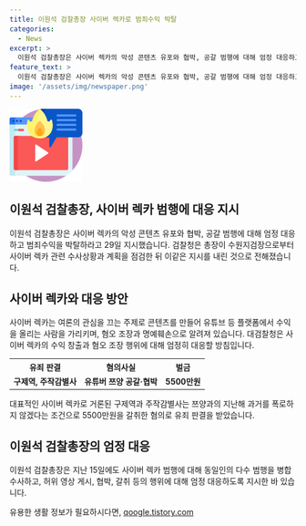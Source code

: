 ```yaml
---
title: 이원석 검찰총장 사이버 렉카로 범죄수익 박탈
categories:
  - News
excerpt: >
  이원석 검찰총장은 사이버 렉카의 악성 콘텐츠 유포와 협박, 공갈 범행에 대해 엄정 대응하고 범죄수익을 박탈하라고 지시했다. 대검찰청은 이 총장의 발언을 통해 사이버 렉카가 수익 창출과 영리 목적을 위해 혐오를 조장하며 명예훼손과 모욕을 일삼는다고 전했다. 사이버 렉카로 알려진 유튜버 구제역과 주작감별사는 지난해 쯔양을 협박하고 5500만원을 갈취한 혐의로 구속된 바 있다. 또한, 이 총장은 이같은 범행에 대해 엄정 대응하고 동일인의 다수 범행을 병합 수사할 것을 지시하였다.
feature_text: >
  이원석 검찰총장은 사이버 렉카의 악성 콘텐츠 유포와 협박, 공갈 범행에 대해 엄정 대응하고 범죄수익을 박탈하라고 지시했다. 대검찰청은 이 총장의 발언을 통해 사이버 렉카가 수익 창출과 영리 목적을 위해 혐오를 조장하며 명예훼손과 모욕을 일삼는다고 전했다. 사이버 렉카로 알려진 유튜버 구제역과 주작감별사는 지난해 쯔양을 협박하고 5500만원을 갈취한 혐의로 구속된 바 있다. 또한, 이 총장은 이같은 범행에 대해 엄정 대응하고 동일인의 다수 범행을 병합 수사할 것을 지시하였다.
image: '/assets/img/newspaper.png'
---
```


<p><img src="/assets/img/news.png" alt="rentncar 속보" /></p>

<h2 data-ke-size="size26">이원석 검찰총장, 사이버 렉카 범행에 대응 지시</h2>

<p data-ke-size="size16">이원석 검찰총장은 사이버 렉카의 악성 콘텐츠 유포와 협박, 공갈 범행에 대해 엄정 대응하고 범죄수익을 박탈하라고 29일 지시했습니다. 검찰청은 총장이 수원지검장으로부터 사이버 렉카 관련 수사상황과 계획을 점검한 뒤 이같은 지시를 내린 것으로 전해졌습니다.</p>

<h2 data-ke-size="size26">사이버 렉카와 대응 방안</h2>

<p data-ke-size="size16">사이버 렉카는 여론의 관심을 끄는 주제로 콘텐츠를 만들어 유튜브 등 플랫폼에서 수익을 올리는 사람을 가리키며, 혐오 조장과 명예훼손으로 알려져 있습니다. 대검찰청은 사이버 렉카의 수익 창출과 혐오 조장 행위에 대해 엄정히 대응할 방침입니다.</p>

<table>
    <tr>
        <th style="text-align: center; height: 17px;"><b>유죄 판결</b></th>
        <th style="text-align: center; height: 17px;"><b>혐의사실</b></th>
        <th style="text-align: center; height: 17px;"><b>벌금</b></th>
    </tr>
    <tr>
        <td style="text-align: center; height: 17px;"><b>구제역, 주작감별사</b></td>
        <td style="text-align: center; height: 17px;"><b>유튜버 쯔양 공갈·협박</b></td>
        <td style="text-align: center; height: 17px;"><b>5500만원</b></td>
    </tr>
</table>

<p data-ke-size="size16">대표적인 사이버 렉카로 거론된 구제역과 주작감별사는 쯔양과의 지난해 과거를 폭로하지 않겠다는 조건으로 5500만원을 갈취한 혐의로 유죄 판결을 받았습니다.</p>

<h2 data-ke-size="size26">이원석 검찰총장의 엄정 대응</h2>

<p data-ke-size="size16">이원석 검찰총장은 지난 15일에도 사이버 렉카 범행에 대해 동일인의 다수 범행을 병합 수사하고, 허위 영상 게시, 협박, 갈취 등의 행위에 대해 엄정 대응하도록 지시한 바 있습니다.</p>
유용한 생활 정보가 필요하시다면, <a href="https://qoogle.tistory.com" rel="dofollow">qoogle.tistory.com</a>



